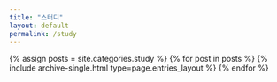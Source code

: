```yaml
---
title: "스터디"
layout: default
permalink: /study
---
```



{% assign posts = site.categories.study %}
{% for post in posts %} {% include archive-single.html type=page.entries_layout %} {% endfor %}